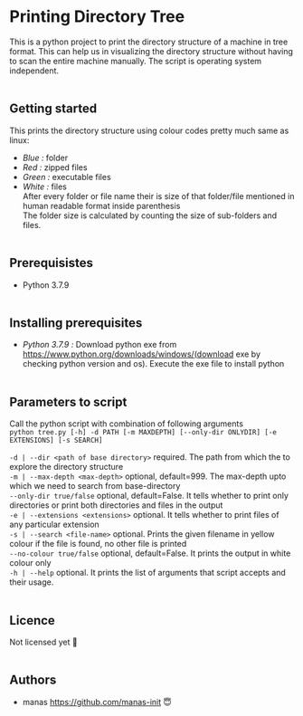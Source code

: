# Printing Directory Tree
This is a python project to print the directory structure of a machine in tree format. This can help us in visualizing the directory structure without having to scan the entire machine manually. The script is operating system independent.
<br><br>
## Getting started
This prints the directory structure using colour codes pretty much same as linux:<br>
- *Blue :* folder
- *Red :* zipped files
- *Green :* executable files
- *White :* files<br>
After every folder or file name their is size of that folder/file mentioned in human readable format inside parenthesis<br>
The folder size is calculated by counting the size of sub-folders and files.
<br><br>
## Prerequisistes
- Python 3.7.9
<br><br>
## Installing prerequisites
- *Python 3.7.9 :* Download python exe from https://www.python.org/downloads/windows/(download exe by checking python version and os).	Execute the exe file to install python
<br><br>
## Parameters to script
Call the python script with combination of following arguments <br>
`python tree.py [-h] -d PATH [-m MAXDEPTH] [--only-dir ONLYDIR] [-e EXTENSIONS] [-s SEARCH]`<br>

`-d | --dir <path of base directory>` required. The path from which the to explore the directory structure<br>
`-m | --max-depth <max-depth>` optional, default=999. The max-depth upto which we need to search from base-directory<br>
`--only-dir true/false`  optional, default=False. It tells whether to print only directories or print both directories and files in the output<br>
`-e | --extensions <extensions>` optional. It tells whether to print files of any particular extension<br>
`-s | --search <file-name>` optional. Prints the given filename in yellow colour if the file is found, no other file is printed<br>
`--no-colour true/false` optional, default=False. It prints the output in white colour only<br>
`-h | --help` optional. It prints the list of arguments that script accepts and their usage.
<br><br>
## Licence
Not licensed yet :see_no_evil:
<br><br>
## Authors
- manas https://github.com/manas-init :innocent:
